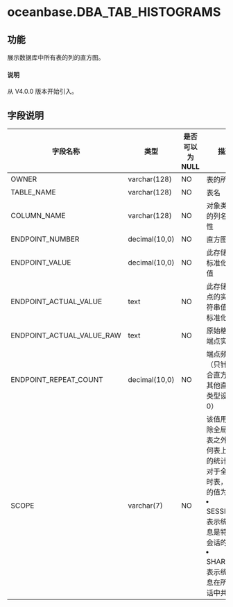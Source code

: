 # oceanbase.DBA_TAB_HISTOGRAMS

## 功能

展示数据库中所有表的列的直方图。

<main id="notice" type='explain'>
  <h4>说明</h4>
  <p>从 V4.0.0 版本开始引入。</p>
</main>

## 字段说明

| 字段名称 | 类型 | 是否可以为 NULL | 描述 |
| --- | --- | --- | --- |
| OWNER | varchar(128) | NO | 表的所有者 |
| TABLE_NAME | varchar(128) | NO | 表名 |
| COLUMN_NAME | varchar(128) | NO | 对象类型列的列名或属性 |
| ENDPOINT_NUMBER | decimal(10,0) | NO | 直方图桶数 |
| ENDPOINT_VALUE | decimal(10,0) | NO | 此存储桶的标准化端点值 |
| ENDPOINT_ACTUAL_VALUE | text | NO | 此存储桶端点的实际字符串值（非标准化） |
| ENDPOINT_ACTUAL_VALUE_RAW | text | NO | 原始格式的端点实际值 |
| ENDPOINT_REPEAT_COUNT | decimal(10,0) | NO | 端点频率（只针对混合直方图，其他直方图类型设置为 0） |
| SCOPE | varchar(7) | NO | 该值用于在除全局临时表之外的任何表上收集的统计信息<br>对于全局临时表，可能的值为：<li>SESSION：表示统计信息是特定于会话的<li>SHARED：表示统计信息在所有会话中共享 |
